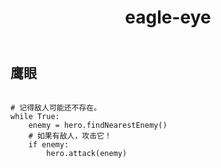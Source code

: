 ﻿---
layout: default
title: eagle-eye
---
## 鹰眼
```

# 记得敌人可能还不存在。
while True:
    enemy = hero.findNearestEnemy()
    # 如果有敌人，攻击它！
    if enemy:
        hero.attack(enemy)

```
